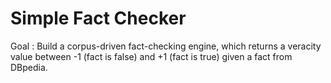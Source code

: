 # Simple Fact Checker

Goal : Build a corpus-driven fact-checking engine, which returns a veracity value between -1 (fact is false) and +1 (fact is true) given a fact from DBpedia.